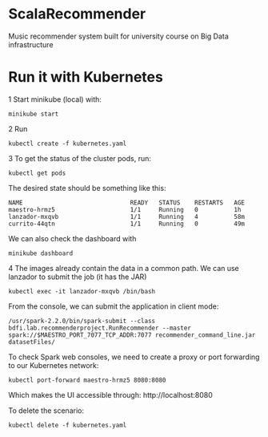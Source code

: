 # ScalaRecommender
Music recommender system built for university course on Big Data infrastructure


# Run it with Kubernetes

1 Start minikube (local) with:
```
minikube start
```

2 Run
```
kubectl create -f kubernetes.yaml
```


3 To get the status of the cluster pods, run:
```
kubectl get pods
```
The desired state should be something like this:
```
NAME                              READY   STATUS    RESTARTS   AGE
maestro-hrmz5     				  1/1     Running   0          1h
lanzador-mxqvb                    1/1     Running   4          58m
currito-44qtn                     1/1     Running   0          49m
```

We can also check the dashboard with
```
minikube dashboard
```

4 The images already contain the data in a common path. We can use lanzador to submit the job (it has the JAR)
```
kubectl exec -it lanzador-mxqvb /bin/bash
```
From the console, we can submit the application in client mode:
```
/usr/spark-2.2.0/bin/spark-submit --class bdfi.lab.recommenderproject.RunRecommender --master spark://$MAESTRO_PORT_7077_TCP_ADDR:7077 recommender_command_line.jar datasetFiles/
```

To check Spark web consoles, we need to create a proxy or port forwarding to our Kubernetes network:
```
kubectl port-forward maestro-hrmz5 8080:8080
```
Which makes the UI accessible through: http://localhost:8080

To delete the scenario:
```
kubectl delete -f kubernetes.yaml
```